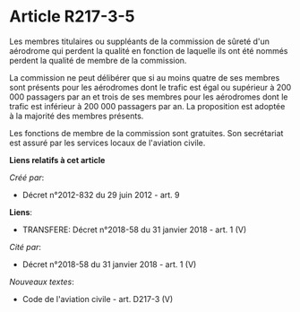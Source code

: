 # Article R217-3-5

Les membres titulaires ou suppléants de la commission de sûreté d'un aérodrome qui perdent la qualité en fonction de laquelle
ils ont été nommés perdent la qualité de membre de la commission. 

La commission ne peut délibérer que si au moins quatre de ses membres sont présents pour les aérodromes dont le trafic est
égal ou supérieur à 200 000 passagers par an et trois de ses membres pour les aérodromes dont le trafic est inférieur à 200
000 passagers par an. La proposition est adoptée à la majorité des membres présents. 

Les fonctions de membre de la commission sont gratuites. Son secrétariat est assuré par les services locaux de l'aviation
civile.

**Liens relatifs à cet article**

_Créé par_:

  - Décret n°2012-832 du 29 juin 2012 - art. 9

**Liens**:

  - TRANSFERE: Décret n°2018-58 du 31 janvier 2018 - art. 1 (V)

_Cité par_:

  - Décret n°2018-58 du 31 janvier 2018 - art. 1 (V)

_Nouveaux textes_:

  - Code de l'aviation civile - art. D217-3 (V)
